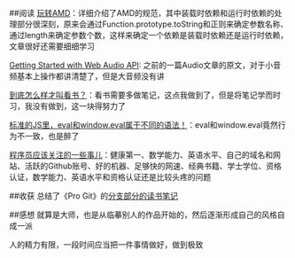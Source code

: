 ##阅读
[玩转AMD](http://efe.baidu.com/blog/dissecting-amd-what/)：详细介绍了AMD的规范，其中装载时依赖和运行时依赖的处理部分很深刻，原来会通过Function.prototype.toString和正则来确定参数名称、通过length来确定参数个数，这样来确定一个依赖是装载时依赖还是运行时依赖，文章很好还需要细细学习

[Getting Started with Web Audio API](http://www.html5rocks.com/en/tutorials/webaudio/intro/?redirect_from_locale=zh): 之前的一篇Audio文章的原文，对于小音频基本上操作都讲清楚了，但是大音频没有讲

[到底怎么样才叫看书？](http://www.imooc.com/wenda/detail/246219)：看书需要多做笔记，这点我做到了，但是将笔记学而时习，我没有做到，这一块得努力了

[标准的JS里，eval和window.eval属于不同的语法！](http://www.cnblogs.com/index-html/archive/2011/11/08/ecma262_eval.html)：eval和window.eval竟然行为不一致，也是醉了

[程序员应该关注的一些事儿](http://www.html5cn.org/article-7183-1.html)：健康第一、数学能力、英语水平、自己的域名和网站、活跃的Github账号、好的机器、足够快的网速、经典书籍、学士学位、资格认证，数学能力、英语水平和资格认证还是比较头疼的问题

##收获
总结了《Pro Git》的[分支部分的读书笔记](http://read.lingyu.wang/pro-git/branch.html)

##感想
就算是大师，也是从临摹别人的作品开始的，然后逐渐形成自己的风格自成一派

人的精力有限，一段时间应当把一件事情做好，做到极致
